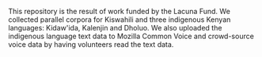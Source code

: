 This repository is the result of work funded by the Lacuna Fund. We collected parallel corpora for Kiswahili and three indigenous Kenyan languages: Kidaw'ida, Kalenjin and Dholuo.
We also uploaded the indigenous language text data to Mozilla Common Voice and crowd-source voice data by having volunteers read the text data.
